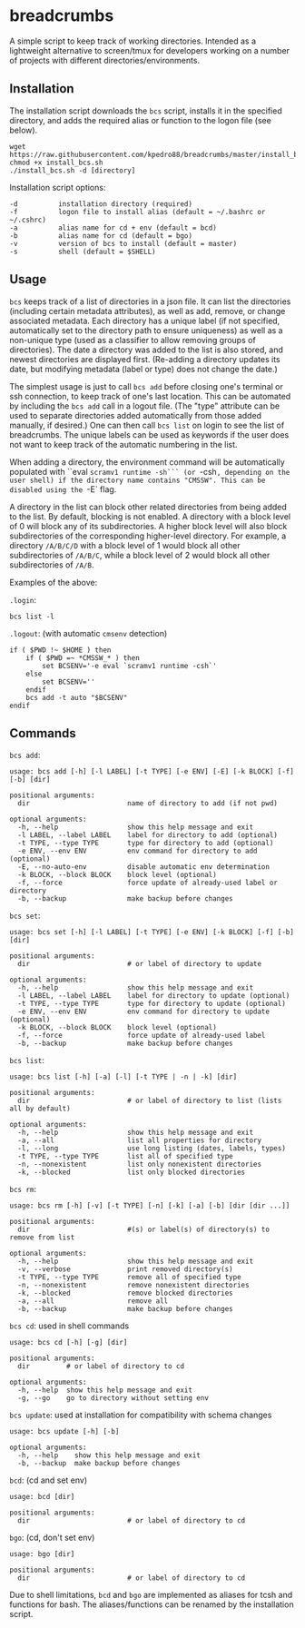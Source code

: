 # breadcrumbs

A simple script to keep track of working directories.
Intended as a lightweight alternative to screen/tmux
for developers working on a number of projects
with different directories/environments.

## Installation

The installation script downloads the `bcs` script, installs it in the specified directory,
and adds the required alias or function to the logon file (see below).

```
wget https://raw.githubusercontent.com/kpedro88/breadcrumbs/master/install_bcs.sh
chmod +x install_bcs.sh
./install_bcs.sh -d [directory]
```

Installation script options:
```
-d          installation directory (required)
-f          logon file to install alias (default = ~/.bashrc or ~/.cshrc)
-a          alias name for cd + env (default = bcd)
-b          alias name for cd (default = bgo)
-v          version of bcs to install (default = master)
-s          shell (default = $SHELL)
```

## Usage

`bcs` keeps track of a list of directories in a json file. It can list the directories
(including certain metadata attributes), as well as add, remove, or change associated metadata.
Each directory has a unique label (if not specified, automatically set to the directory path
to ensure uniqueness) as well as a non-unique type (used as a classifier to allow removing
groups of directories). The date a directory was added to the list is also stored, and
newest directories are displayed first. (Re-adding a directory updates its date,
but modifying metadata (label or type) does not change the date.)

The simplest usage is just to call `bcs add` before closing one's terminal or ssh connection,
to keep track of one's last location. This can be automated by including the `bcs add`
call in a logout file. (The "type" attribute can be used to separate directories added
automatically from those added manually, if desired.)
One can then call `bcs list` on login to see the list of breadcrumbs.
The unique labels can be used as keywords if the user does not want to keep track of
the automatic numbering in the list.

When adding a directory, the environment command will be automatically populated with
``eval `scramv1 runtime -sh``` (or `-csh`, depending on the user shell)
if the directory name contains "CMSSW". This can be disabled using the `-E` flag.

A directory in the list can block other related directories from being added to the list.
By default, blocking is not enabled. A directory with a block level of 0 will block any of its subdirectories.
A higher block level will also block subdirectories of the corresponding higher-level directory.
For example, a directory `/A/B/C/D` with a block level of 1 would block all other subdirectories of `/A/B/C`,
while a block level of 2 would block all other subdirectories of `/A/B`.

Examples of the above:

`.login`:
```
bcs list -l
```

`.logout`: (with automatic `cmsenv` detection)
```
if ( $PWD !~ $HOME ) then
	if ( $PWD =~ *CMSSW_* ) then
		set BCSENV='-e eval `scramv1 runtime -csh`'
	else
		set BCSENV=''
	endif
	bcs add -t auto "$BCSENV"
endif
```

## Commands

`bcs add`:
```
usage: bcs add [-h] [-l LABEL] [-t TYPE] [-e ENV] [-E] [-k BLOCK] [-f] [-b] [dir]

positional arguments:
  dir                        name of directory to add (if not pwd)

optional arguments:
  -h, --help                 show this help message and exit
  -l LABEL, --label LABEL    label for directory to add (optional)
  -t TYPE, --type TYPE       type for directory to add (optional)
  -e ENV, --env ENV          env command for directory to add (optional)
  -E, --no-auto-env          disable automatic env determination
  -k BLOCK, --block BLOCK    block level (optional)
  -f, --force                force update of already-used label or directory
  -b, --backup               make backup before changes
```

`bcs set`:
```
usage: bcs set [-h] [-l LABEL] [-t TYPE] [-e ENV] [-k BLOCK] [-f] [-b] [dir]

positional arguments:
  dir                        # or label of directory to update

optional arguments:
  -h, --help                 show this help message and exit
  -l LABEL, --label LABEL    label for directory to update (optional)
  -t TYPE, --type TYPE       type for directory to update (optional)
  -e ENV, --env ENV          env command for directory to update (optional)
  -k BLOCK, --block BLOCK    block level (optional)
  -f, --force                force update of already-used label
  -b, --backup               make backup before changes
```

`bcs list`:
```
usage: bcs list [-h] [-a] [-l] [-t TYPE | -n | -k] [dir]

positional arguments:
  dir                        # or label of directory to list (lists all by default)

optional arguments:
  -h, --help                 show this help message and exit
  -a, --all                  list all properties for directory
  -l, --long                 use long listing (dates, labels, types)
  -t TYPE, --type TYPE       list all of specified type
  -n, --nonexistent          list only nonexistent directories
  -k, --blocked              list only blocked directories
```

`bcs rm`:
```
usage: bcs rm [-h] [-v] [-t TYPE] [-n] [-k] [-a] [-b] [dir [dir ...]]

positional arguments:
  dir                        #(s) or label(s) of directory(s) to remove from list

optional arguments:
  -h, --help                 show this help message and exit
  -v, --verbose              print removed directory(s)
  -t TYPE, --type TYPE       remove all of specified type
  -n, --nonexistent          remove nonexistent directories
  -k, --blocked              remove blocked directories
  -a, --all                  remove all
  -b, --backup               make backup before changes
```

`bcs cd`: used in shell commands
```
usage: bcs cd [-h] [-g] [dir]

positional arguments:
  dir         # or label of directory to cd

optional arguments:
  -h, --help  show this help message and exit
  -g, --go    go to directory without setting env
```

`bcs update`: used at installation for compatibility with schema changes
```
usage: bcs update [-h] [-b]

optional arguments:
  -h, --help    show this help message and exit
  -b, --backup  make backup before changes
```

`bcd`: (cd and set env)
```
usage: bcd [dir]

positional arguments:
  dir                        # or label of directory to cd
```

`bgo`: (cd, don't set env)
```
usage: bgo [dir]

positional arguments:
  dir                        # or label of directory to cd
```

Due to shell limitations, `bcd` and `bgo` are implemented as aliases for tcsh and functions for bash.
The aliases/functions can be renamed by the installation script.
